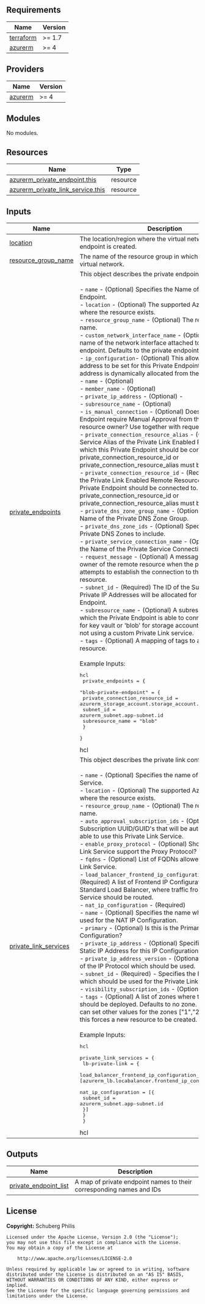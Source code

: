 <!-- BEGIN_TF_DOCS -->
## Requirements

| Name | Version |
|------|---------|
| <a name="requirement_terraform"></a> [terraform](#requirement\_terraform) | >= 1.7 |
| <a name="requirement_azurerm"></a> [azurerm](#requirement\_azurerm) | >= 4 |

## Providers

| Name | Version |
|------|---------|
| <a name="provider_azurerm"></a> [azurerm](#provider\_azurerm) | >= 4 |

## Modules

No modules.

## Resources

| Name | Type |
|------|------|
| [azurerm_private_endpoint.this](https://registry.terraform.io/providers/hashicorp/azurerm/latest/docs/resources/private_endpoint) | resource |
| [azurerm_private_link_service.this](https://registry.terraform.io/providers/hashicorp/azurerm/latest/docs/resources/private_link_service) | resource |

## Inputs

| Name | Description | Type | Default | Required |
|------|-------------|------|---------|:--------:|
| <a name="input_location"></a> [location](#input\_location) | The location/region where the virtual network private endpoint is created. | `string` | n/a | yes |
| <a name="input_resource_group_name"></a> [resource\_group\_name](#input\_resource\_group\_name) | The name of the resource group in which to create the virtual network. | `string` | n/a | yes |
| <a name="input_private_endpoints"></a> [private\_endpoints](#input\_private\_endpoints) | This object describes the private endpoint configuration.<br><br>- `name` - (Optional) Specifies the Name of the Private Endpoint.<br>- `location` - (Optional) The supported Azure location where the resource exists.<br>- `resource_group_name` - (Optional) The resource group name.<br>- `custom_network_interface_name` - (Optional) The custom name of the network interface attached to the private endpoint. Defaults to the private endpoint name with '\_nic'.<br>- `ip_configuration`- (Optional) This allows a static IP address to be set for this Private Endpoint, otherwise an address is dynamically allocated from the Subnet.<br>  - `name` - (Optional) <br>  - `member_name` - (Optional) <br>  - `private_ip_address` - (Optional) -<br>  - `subresource_name` - (Optional) <br>- `is_manual_connection` - (Optional) Does the Private Endpoint require Manual Approval from the remote resource owner? Use together with request\_message.<br>- `private_connection_resource_alias` - (Optional) The Service Alias of the Private Link Enabled Remote Resource which this Private Endpoint should be connected to. One of private\_connection\_resource\_id or private\_connection\_resource\_alias must be specified.<br>- `private_connection_resource_id` - (Required) The ID of the Private Link Enabled Remote Resource which this Private Endpoint should be connected to. One of private\_connection\_resource\_id or private\_connection\_resource\_alias must be specified.<br>- `private_dns_zone_group_name` - (Optional) Specifies the Name of the Private DNS Zone Group.<br>- `private_dns_zone_ids` - (Optional) Specifies the list of Private DNS Zones to include.<br>- `private_service_connection_name` - (Optional) Specifies the Name of the Private Service Connection.<br>- `request_message` - (Optional) A message passed to the owner of the remote resource when the private endpoint attempts to establish the connection to the remote resource.<br>- `subnet_id` - (Required) The ID of the Subnet from which Private IP Addresses will be allocated for this Private Endpoint.<br>- `subresource_name` - (Optional) A subresource name which the Private Endpoint is able to connect to, e.g. 'vault' for key vault or 'blob' for storage account. Required when not using a custom Private Link service.<br>- `tags` - (Optional) A mapping of tags to assign to the resource.<br><br>  Example Inputs:<pre>hcl<br>  private_endpoints = {<br>    "blob-private-endpoint" = {<br>      private_connection_resource_id = azurerm_storage_account.storage_account.id<br>      subnet_id                      = azurerm_subnet.app-subnet.id<br>      subresource_name               = "blob"<br>    }<br>  }</pre>hcl | <pre>map(object({<br>    name                          = optional(string)<br>    location                      = optional(string)<br>    resource_group_name           = optional(string)<br>    custom_network_interface_name = optional(string)<br>    ip_configuration = optional(list(object({<br>      name               = optional(string)<br>      member_name        = optional(string)<br>      private_ip_address = optional(string)<br>      subresource_name   = optional(string)<br>    })), [])<br>    is_manual_connection              = optional(bool)<br>    private_connection_resource_alias = optional(string)<br>    private_connection_resource_id    = optional(string)<br>    private_dns_zone_group_name       = optional(string)<br>    private_dns_zone_ids              = optional(list(string), [])<br>    private_service_connection_name   = optional(string)<br>    request_message                   = optional(string)<br>    subnet_id                         = string<br>    subresource_name                  = optional(string)<br>    tags                              = optional(map(string))<br>  }))</pre> | `{}` | no |
| <a name="input_private_link_services"></a> [private\_link\_services](#input\_private\_link\_services) | This object describes the private link configuration.<br><br>- `name` - (Optional) Specifies the name of this Private Link Service.<br>- `location` - (Optional) The supported Azure location where the resource exists.<br>- `resource_group_name` - (Optional) The resource group name.<br>- `auto_approval_subscription_ids` - (Optional) A list of Subscription UUID/GUID's that will be automatically be able to use this Private Link Service.<br>- `enable_proxy_protocol` - (Optional) Should the Private Link Service support the Proxy Protocol?<br>- `fqdns` - (Optional) List of FQDNs allowed for the Private Link Service.<br>- `load_balancer_frontend_ip_configuration_ids` - (Required) A list of Frontend IP Configuration IDs from a Standard Load Balancer, where traffic from the Private Link Service should be routed.<br>- `nat_ip_configuration` - (Required)<br>  - `name` - (Optional) Specifies the name which should be used for the NAT IP Configuration.<br>  - `primary` - (Optional) Is this is the Primary IP Configuration?<br>  - `private_ip_address` - (Optional) Specifies a Private Static IP Address for this IP Configuration.<br>  - `private_ip_address_version` - (Optional) - The version of the IP Protocol which should be used.<br>  - `subnet_id` - (Required) - Specifies the ID of the Subnet which should be used for the Private Link Service.<br>- `visibility_subscription_ids` - (Optional)<br>- `tags` - (Optional) A list of zones where this public IP should be deployed. Defaults to no zone. if you prefer, you can set other values for the zones ["1","2","3"]. Changing this forces a new resource to be created.<br><br>  Example Inputs:<pre>hcl<br>  private_link_services = {<br>    lb-private-link = {<br>      load_balancer_frontend_ip_configuration_ids = [azurerm_lb.locabalancer.frontend_ip_configuration[0].id]<br>      nat_ip_configuration = [{<br>        subnet_id = azurerm_subnet.app-subnet.id<br>      }]<br>    }<br>  }</pre>hcl | <pre>map(object({<br>    name                                        = optional(string)<br>    location                                    = optional(string)<br>    resource_group_name                         = optional(string)<br>    auto_approval_subscription_ids              = optional(list(string), [])<br>    enable_proxy_protocol                       = optional(bool)<br>    fqdns                                       = optional(list(string), [])<br>    load_balancer_frontend_ip_configuration_ids = list(string)<br>    nat_ip_configuration = list(object({<br>      name                       = optional(string)<br>      primary                    = optional(bool)<br>      private_ip_address         = optional(string)<br>      private_ip_address_version = optional(string)<br>      subnet_id                  = string<br>    }))<br>    tags                        = optional(map(string))<br>    visibility_subscription_ids = optional(set(string), [])<br><br>  }))</pre> | `{}` | no |

## Outputs

| Name | Description |
|------|-------------|
| <a name="output_private_endpoint_list"></a> [private\_endpoint\_list](#output\_private\_endpoint\_list) | A map of private endpoint names to their corresponding names and IDs |
<!-- END_TF_DOCS -->

## License

**Copyright:** Schuberg Philis

```text
Licensed under the Apache License, Version 2.0 (the "License");
you may not use this file except in compliance with the License.
You may obtain a copy of the License at

    http://www.apache.org/licenses/LICENSE-2.0

Unless required by applicable law or agreed to in writing, software
distributed under the License is distributed on an "AS IS" BASIS,
WITHOUT WARRANTIES OR CONDITIONS OF ANY KIND, either express or implied.
See the License for the specific language governing permissions and
limitations under the License.
```
